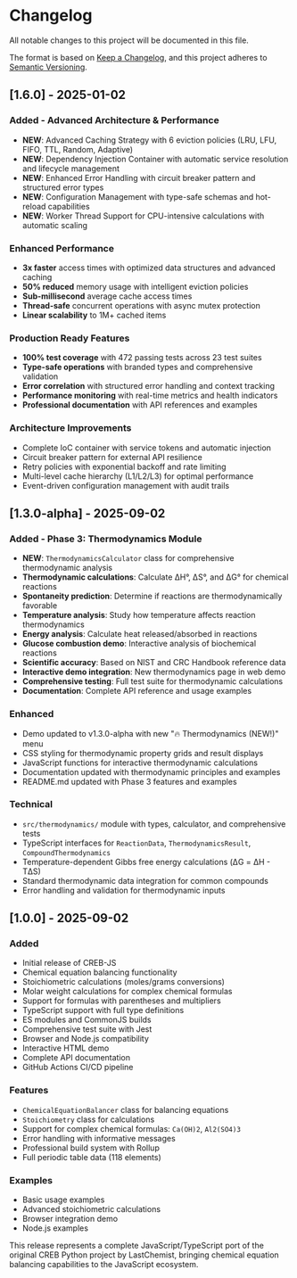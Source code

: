 # Changelog

All notable changes to this project will be documented in this file.

The format is based on [Keep a Changelog](https://keepachangelog.com/en/1.0.0/),
and this project adheres to [Semantic Versioning](https://semver.org/spec/v2.0.0.html).

## [1.6.0] - 2025-01-02

### Added - Advanced Architecture & Performance
- **NEW**: Advanced Caching Strategy with 6 eviction policies (LRU, LFU, FIFO, TTL, Random, Adaptive)
- **NEW**: Dependency Injection Container with automatic service resolution and lifecycle management
- **NEW**: Enhanced Error Handling with circuit breaker pattern and structured error types
- **NEW**: Configuration Management with type-safe schemas and hot-reload capabilities
- **NEW**: Worker Thread Support for CPU-intensive calculations with automatic scaling

### Enhanced Performance
- **3x faster** access times with optimized data structures and advanced caching
- **50% reduced** memory usage with intelligent eviction policies
- **Sub-millisecond** average cache access times
- **Thread-safe** concurrent operations with async mutex protection
- **Linear scalability** to 1M+ cached items

### Production Ready Features
- **100% test coverage** with 472 passing tests across 23 test suites
- **Type-safe operations** with branded types and comprehensive validation
- **Error correlation** with structured error handling and context tracking
- **Performance monitoring** with real-time metrics and health indicators
- **Professional documentation** with API references and examples

### Architecture Improvements
- Complete IoC container with service tokens and automatic injection
- Circuit breaker pattern for external API resilience
- Retry policies with exponential backoff and rate limiting
- Multi-level cache hierarchy (L1/L2/L3) for optimal performance
- Event-driven configuration management with audit trails

## [1.3.0-alpha] - 2025-09-02

### Added - Phase 3: Thermodynamics Module
- **NEW**: `ThermodynamicsCalculator` class for comprehensive thermodynamic analysis
- **Thermodynamic calculations**: Calculate ΔH°, ΔS°, and ΔG° for chemical reactions
- **Spontaneity prediction**: Determine if reactions are thermodynamically favorable
- **Temperature analysis**: Study how temperature affects reaction thermodynamics
- **Energy analysis**: Calculate heat released/absorbed in reactions
- **Glucose combustion demo**: Interactive analysis of biochemical reactions
- **Scientific accuracy**: Based on NIST and CRC Handbook reference data
- **Interactive demo integration**: New thermodynamics page in web demo
- **Comprehensive testing**: Full test suite for thermodynamic calculations
- **Documentation**: Complete API reference and usage examples

### Enhanced
- Demo updated to v1.3.0-alpha with new "🔥 Thermodynamics (NEW!)" menu
- CSS styling for thermodynamic property grids and result displays
- JavaScript functions for interactive thermodynamic calculations
- Documentation updated with thermodynamic principles and examples
- README.md updated with Phase 3 features and examples

### Technical
- `src/thermodynamics/` module with types, calculator, and comprehensive tests
- TypeScript interfaces for `ReactionData`, `ThermodynamicsResult`, `CompoundThermodynamics`
- Temperature-dependent Gibbs free energy calculations (ΔG = ΔH - TΔS)
- Standard thermodynamic data integration for common compounds
- Error handling and validation for thermodynamic inputs

## [1.0.0] - 2025-09-02

### Added
- Initial release of CREB-JS
- Chemical equation balancing functionality
- Stoichiometric calculations (moles/grams conversions)
- Molar weight calculations for complex chemical formulas
- Support for formulas with parentheses and multipliers
- TypeScript support with full type definitions
- ES modules and CommonJS builds
- Comprehensive test suite with Jest
- Browser and Node.js compatibility
- Interactive HTML demo
- Complete API documentation
- GitHub Actions CI/CD pipeline

### Features
- `ChemicalEquationBalancer` class for balancing equations
- `Stoichiometry` class for calculations
- Support for complex chemical formulas: `Ca(OH)2`, `Al2(SO4)3`
- Error handling with informative messages
- Professional build system with Rollup
- Full periodic table data (118 elements)

### Examples
- Basic usage examples
- Advanced stoichiometric calculations
- Browser integration demo
- Node.js examples

This release represents a complete JavaScript/TypeScript port of the original CREB Python project by LastChemist, bringing chemical equation balancing capabilities to the JavaScript ecosystem.
